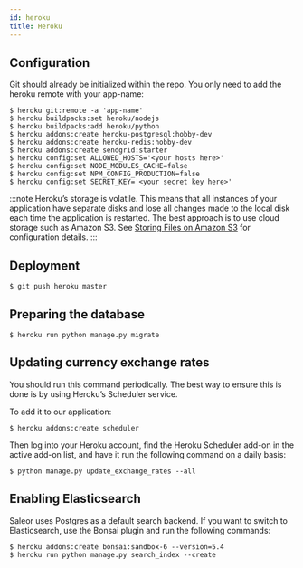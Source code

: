 ```yaml
---
id: heroku
title: Heroku
---
```


## Configuration

Git should already be initialized within the repo. You only need to add the heroku remote with your app-name:

```shell-session
$ heroku git:remote -a 'app-name'
$ heroku buildpacks:set heroku/nodejs
$ heroku buildpacks:add heroku/python
$ heroku addons:create heroku-postgresql:hobby-dev
$ heroku addons:create heroku-redis:hobby-dev
$ heroku addons:create sendgrid:starter
$ heroku config:set ALLOWED_HOSTS='<your hosts here>'
$ heroku config:set NODE_MODULES_CACHE=false
$ heroku config:set NPM_CONFIG_PRODUCTION=false
$ heroku config:set SECRET_KEY='<your secret key here>'
```

:::note
Heroku’s storage is volatile. This means that all instances of your application have separate disks and lose all changes made to the local disk each time the application is restarted. The best approach is to use cloud storage such as Amazon S3. See [Storing Files on Amazon S3](s3) for configuration details.
:::

## Deployment

```shell-session
$ git push heroku master
```

## Preparing the database

```shell-session
$ heroku run python manage.py migrate
```

## Updating currency exchange rates

You should run this command periodically. The best way to ensure this is done is by using Heroku’s Scheduler service.

To add it to our application:

```shell-session
$ heroku addons:create scheduler
```

Then log into your Heroku account, find the Heroku Scheduler add-on in the active add-on list, and have it run the following command on a daily basis:

```shell-session
$ python manage.py update_exchange_rates --all
```

## Enabling Elasticsearch

Saleor uses Postgres as a default search backend. If you want to switch to Elasticsearch, use the Bonsai plugin and run the following commands:

```shell-session
$ heroku addons:create bonsai:sandbox-6 --version=5.4
$ heroku run python manage.py search_index --create
```
